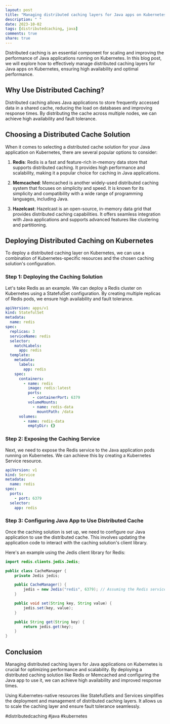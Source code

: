 ```yaml
---
layout: post
title: "Managing distributed caching layers for Java apps on Kubernetes"
description: " "
date: 2023-10-02
tags: [distributedcaching, java]
comments: true
share: true
---
```


Distributed caching is an essential component for scaling and improving the performance of Java applications running on Kubernetes. In this blog post, we will explore how to effectively manage distributed caching layers for Java apps on Kubernetes, ensuring high availability and optimal performance.

## Why Use Distributed Caching?

Distributed caching allows Java applications to store frequently accessed data in a shared cache, reducing the load on databases and improving response times. By distributing the cache across multiple nodes, we can achieve high availability and fault tolerance.

## Choosing a Distributed Cache Solution

When it comes to selecting a distributed cache solution for your Java application on Kubernetes, there are several popular options to consider:

1. **Redis**: Redis is a fast and feature-rich in-memory data store that supports distributed caching. It provides high performance and scalability, making it a popular choice for caching in Java applications.

2. **Memcached**: Memcached is another widely-used distributed caching system that focuses on simplicity and speed. It is known for its simplicity and compatibility with a wide range of programming languages, including Java.

3. **Hazelcast**: Hazelcast is an open-source, in-memory data grid that provides distributed caching capabilities. It offers seamless integration with Java applications and supports advanced features like clustering and partitioning.

## Deploying Distributed Caching on Kubernetes

To deploy a distributed caching layer on Kubernetes, we can use a combination of Kubernetes-specific resources and the chosen caching solution's configuration.

### Step 1: Deploying the Caching Solution

Let's take Redis as an example. We can deploy a Redis cluster on Kubernetes using a StatefulSet configuration. By creating multiple replicas of Redis pods, we ensure high availability and fault tolerance.

```yaml
apiVersion: apps/v1
kind: StatefulSet
metadata:
  name: redis
spec:
  replicas: 3
  serviceName: redis
  selector:
    matchLabels:
      app: redis
  template:
    metadata:
      labels:
        app: redis
    spec:
      containers:
        - name: redis
          image: redis:latest
          ports:
            - containerPort: 6379
          volumeMounts:
            - name: redis-data
              mountPath: /data
      volumes:
        - name: redis-data
          emptyDir: {}
```

### Step 2: Exposing the Caching Service

Next, we need to expose the Redis service to the Java application pods running on Kubernetes. We can achieve this by creating a Kubernetes Service resource.

```yaml
apiVersion: v1
kind: Service
metadata:
  name: redis
spec:
  ports:
    - port: 6379
  selector:
    app: redis
```

### Step 3: Configuring Java App to Use Distributed Cache

Once the caching solution is set up, we need to configure our Java application to use the distributed cache. This involves updating the application code to interact with the caching solution's client library.

Here's an example using the Jedis client library for Redis:

```java
import redis.clients.jedis.Jedis;

public class CacheManager {
    private Jedis jedis;

    public CacheManager() {
        jedis = new Jedis("redis", 6379); // Assuming the Redis service is named "redis"
    }

    public void set(String key, String value) {
        jedis.set(key, value);
    }

    public String get(String key) {
        return jedis.get(key);
    }
}
```

## Conclusion

Managing distributed caching layers for Java applications on Kubernetes is crucial for optimizing performance and scalability. By deploying a distributed caching solution like Redis or Memcached and configuring the Java app to use it, we can achieve high availability and improved response times.

Using Kubernetes-native resources like StatefulSets and Services simplifies the deployment and management of distributed caching layers. It allows us to scale the caching layer and ensure fault tolerance seamlessly.

#distributedcaching #java #kubernetes